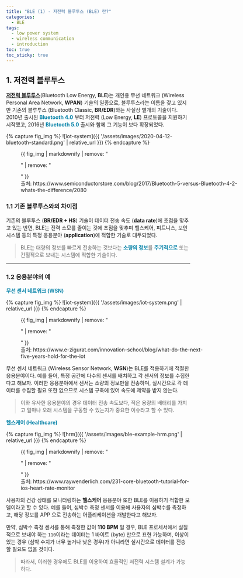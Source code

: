 ```yaml
---
title: "BLE (1) - 저전력 블루투스 (BLE) 란?"
categories:
  - BLE
tags:
  - low power system
  - wireless communication
  - introduction
toc: true
toc_sticky: true
---
```


## 1. 저전력 블루투스

**[저전력 블루투스](https://en.wikipedia.org/wiki/Bluetooth_Low_Energy)**(Bluetooth Low Energy, **BLE**)는 개인용 무선 네트워크 (Wireless Personal Area Network, **WPAN**) 기술의 일종으로, 블루투스라는 이름을 갖고 있지만 기존의 블루투스 (Bluetooth Classic, **BR/EDR**)와는 사실상 별개의 기술이다. 2010년 출시된 <span style="color:#0582a8"><b>Bluetooth 4.0</b></span> 부터 저전력 (Low Energy, **LE**) 프로토콜을 지원하기 시작했고, 2016년 <span style="color:#0582a8"><b>Bluetooth 5.0</b></span> 출시와 함께 그 기능이 보다 확장되었다.

{% capture fig_img %}
![iot-system]({{ '/assets/images/2020-04-12-bluetooth-standard.png' | relative_url }})
{% endcapture %}

<figure style="width: 600px">
  {{ fig_img | markdownify | remove: "<p>" | remove: "</p>" }}
  <figcaption>출처: https://www.semiconductorstore.com/blog/2017/Bluetooth-5-versus-Bluetooth-4-2-whats-the-difference/2080</figcaption>
</figure>

### 1.1 기존 블루투스와의 차이점

기존의 블루투스 (**BR/EDR + HS**) 기술이 데이터 전송 속도 (**data rate**)에 초점을 맞추고 있는 반면, BLE는 전력 소모를 줄이는 것에 초점을 맞추며 헬스케어, 피트니스, 보안 시스템 등의 특정 응용분야 (**application**)에 적합한 기술로 대두되었다.
> BLE는 대량의 정보를 빠르게 전송하는 것보다는 <span style="color:#0582a8"><b>소량의 정보</b></span>를 <span style="color:#0582a8"><b>주기적으로</b></span> 또는 간헐적으로 보내는 시스템에 적합한 기술이다.

---

### 1.2 응용분야의 예

<span style="color:#0582a8"><b>무선 센서 네트워크 (WSN)</b></span>

{% capture fig_img %}
![iot-system]({{ '/assets/images/iot-system.png' | relative_url }})
{% endcapture %}

<figure style="width: 500px">
  {{ fig_img | markdownify | remove: "<p>" | remove: "</p>" }}
  <figcaption>출처: https://www.e-zigurat.com/innovation-school/blog/what-do-the-next-five-years-hold-for-the-iot</figcaption>
</figure>

무선 센서 네트워크 (Wireless Sensor Network, **WSN**)는 BLE를 적용하기에 적절한 응용분야이다. 예를 들어, 특정 공간에 다수의 센서를 배치하고 각 센서의 정보를 수집한다고 해보자. 이러한 응용분야에서 센서는 소량의 정보만을 전송하며, 실시간으로 각 데이터를 수집할 필요 또한 없으므로 시스템 구축에 있어 속도에 제약을 받지 않는다. 
>이와 유사한 응용분야의 경우 데이터 전송 속도보다, 적은 용량의 배터리를 가지고 얼마나 오래 시스템을 구동할 수 있는지가 중요한 이슈라고 할 수 있다.

<span style="color:#0582a8"><b>헬스케어 (Healthcare)</b></span>

{% capture fig_img %}
![hrm]({{ '/assets/images/ble-example-hrm.png' | relative_url }})
{% endcapture %}

<figure style="width: 480px">
  {{ fig_img | markdownify | remove: "<p>" | remove: "</p>" }}
  <figcaption>출처: https://www.raywenderlich.com/231-core-bluetooth-tutorial-for-ios-heart-rate-monitor</figcaption>
</figure>

사용자의 건강 상태를 모니터링하는 **헬스케어** 응용분야 또한 BLE를 이용하기 적합한 모델이라고 할 수 있다. 예를 들어, 심박수 측정 센서를 이용해 사용자의 심박수를 측정하고, 해당 정보를 APP 으로 전송하는 어플리케이션을 개발한다고 해보자. 

만약, 심박수 측정 센서를 통해 측정한 값이 **110 BPM** 일 경우, BLE 프로세서에서 실질적으로 보내야 하는 `110`이라는 데이터는 1 바이트 (byte) 만으로 표현 가능하며, 이상이 있는 경우 (심박 수치가 너무 높거나 낮은 경우)가 아니라면 실시간으로 데이터를 전송할 필요도 없을 것이다.
>따라서, 이러한 경우에도 BLE를 이용하여 효율적인 저전력 시스템 설계가 가능하다.